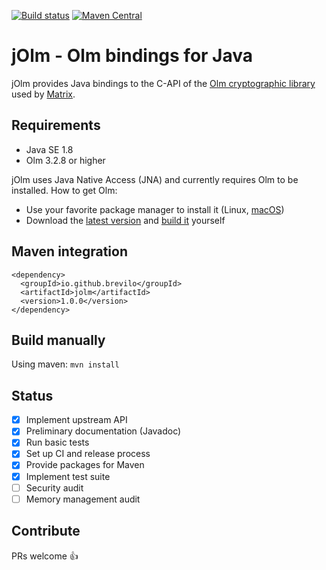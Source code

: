[![Build status](https://img.shields.io/github/workflow/status/brevilo/jolm/Build)](https://github.com/brevilo/jolm/actions/workflows/build.yml)
[![Maven Central](https://img.shields.io/maven-central/v/io.github.brevilo/jolm)](https://search.maven.org/artifact/io.github.brevilo/jolm)

# jOlm - Olm bindings for Java

jOlm provides Java bindings to the C-API of the [Olm cryptographic library](https://gitlab.matrix.org/matrix-org/olm) used by [Matrix](https://matrix.org/).

## Requirements

* Java SE 1.8
* Olm 3.2.8 or higher

jOlm uses Java Native Access (JNA) and currently requires Olm to be installed. How to get Olm:

* Use your favorite package manager to install it (Linux, [macOS](https://brew.sh/))
* Download the [latest version](https://gitlab.matrix.org/matrix-org/olm/-/releases) and [build it](https://gitlab.matrix.org/matrix-org/olm#building) yourself

## Maven integration

```
<dependency>
  <groupId>io.github.brevilo</groupId>
  <artifactId>jolm</artifactId>
  <version>1.0.0</version>
</dependency>
```

## Build manually

Using maven: `mvn install`

## Status

- [x] Implement upstream API
- [x] Preliminary documentation (Javadoc)
- [x] Run basic tests
- [x] Set up CI and release process
- [x] Provide packages for Maven
- [x] Implement test suite
- [ ] Security audit
- [ ] Memory management audit

## Contribute

PRs welcome 👍
